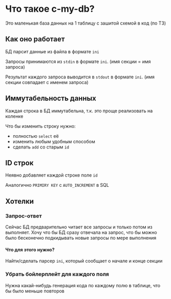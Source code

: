 # Что такое c-my-db?

Это маленькая база данных на 1 таблицу с зашитой схемой в код (по ТЗ)

## Как оно работает

БД парсит данные из файла в формате `ini`

Запросы принимаются из `stdin` в формате `ini`. (имя секции = имя запроса)

Результат каждого запроса выводится в `stdout` в формате `ini`. (имя секции совпадает с именем запроса)

## Иммутабельность данных

Каждая строка в БД иммутабельна, т.к. это проще реализовать на коленке

Что бы изменить строку нужно:
- полностью `select` её
- изменить любым удобным способом
- сделать `add` со старым `id`

## ID строк

Неявно добавляет каждой строке поле `id`

Аналогично `PRIMIRY KEY` с `AUTO_INCREMENT` в SQL

## Хотелки

### Запрос-ответ
Сейчас БД предварительно читает все запросы и только потом из выполняет.
Хочу что бы БД сразу отвечала на запрос, что бы можно было бесконечно подкидывать новые запросы по мере выполнения 
#### Что для этого нужно?
Найти/сделать парсер `ini`, который сообщает о начале и конце секции

### Убрать бойлерплейт для каждого поля
Нужна какай-нибудь генерация кода по каждому полю в таблице, что бы было меньше повторов

